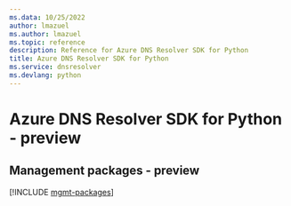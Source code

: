```yaml
---
ms.data: 10/25/2022
author: lmazuel
ms.author: lmazuel
ms.topic: reference
description: Reference for Azure DNS Resolver SDK for Python
title: Azure DNS Resolver SDK for Python
ms.service: dnsresolver
ms.devlang: python
---
```

# Azure DNS Resolver SDK for Python - preview

## Management packages - preview
[!INCLUDE [mgmt-packages](dns-resolver-mgmt-index.md)]